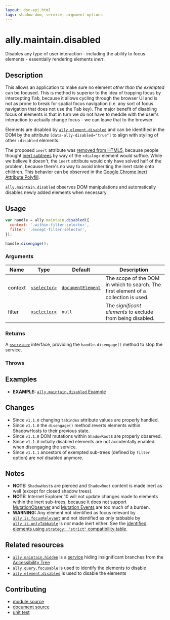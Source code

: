 ```yaml
---
layout: doc-api.html
tags: shadow-dom, service, argument-options
---
```


# ally.maintain.disabled

Disables any type of user interaction - including the ability to focus elements - essentially rendering elements *inert*.


## Description

This allows an application to make sure no element *other than the exempted* can be focused. This is method is superior to the idea of trapping focus by intercepting <kbd>Tab</kbd>, because it allows cycling through the browser UI and is not as prone to break for spatial focus navigation (i.e. any sort of focus navigation that does not use the <kbd>Tab</kbd> key). The major benefit of disabling focus of elements is that in turn we do not have to meddle with the user's interaction to actually change focus - we can leave that to the browser.

Elements are disabled by [`ally.element.disabled`](../element/disabled.md) and can be identified in the DOM by the attribute `[data-ally-disabled="true"]` to align with styling of other `:disabled` elements.

The proposed `inert` attribute was [removed from HTML5](https://html5.org/r/8536), because people thought [inert subtrees](http://www.w3.org/html/wg/drafts/html/master/editing.html#inert-subtrees) by way of the `<dialog>` element would suffice. While we believe *it doesn't*, the `inert` attribute would only have solved half of the problem, because there's no way to avoid inheriting the inert state onto children. This behavior can be observed in the [Google Chrome Inert Attribute Polyfill](https://github.com/GoogleChrome/inert-polyfill).

`ally.maintain.disabled` observes DOM manipulations and automatically disables newly added elements when necessary.


## Usage

```js
var handle = ally.maintain.disabled({
  context: '.within-filter-selector',
  filter: '.except-filter-selector',
});

handle.disengage();
```

### Arguments

| Name | Type | Default | Description |
| ---- | ---- | ------- | ----------- |
| context | [`<selector>`](../concepts.md#Selector) | [`documentElement`](https://developer.mozilla.org/en-US/docs/Web/API/Document/documentElement) | The scope of the DOM in which to search. The first element of a collection is used. |
| filter | [`<selector>`](../concepts.md#Selector) | `null` | The *significant elements* to exclude from being disabled. |

### Returns

A [`<service>`](../concepts.md#Service) interface, providing the `handle.disengage()` method to stop the service.

### Throws


## Examples

* **EXAMPLE:** [`ally.maintain.disabled` Example](./disabled.example.html)


## Changes

* Since `v1.1.0` changing `tabindex` attribute values are properly handled.
* Since `v1.1.0` the `disengage()` method reverts elements within ShadowHosts to their previous state.
* Since `v1.1.0` DOM mutations within `ShadowRoot`s are properly observed.
* Since `v1.1.0` initially disabled elements are not accidentally enabled when disengaging the service.
* Since `v1.1.1` ancestors of exempted sub-trees (defined by `filter` option) are *not* disabled anymore.


## Notes

* **NOTE:** `ShadowHost`s are pierced and `ShadowRoot` content is made inert as well (except for closed shadow trees).
* **NOTE:** Internet Explorer 10 will not update changes made to elements within the inert sub-trees, because it does not support [MutationObserver](https://developer.mozilla.org/en-US/docs/Web/API/MutationObserver) and [Mutation Events](https://developer.mozilla.org/en-US/docs/Web/Guide/Events/Mutation_events) are too much of a burden.
* **WARNING:** Any element not identified as focus relevant by [`ally.is.focusRelevant`](../is/focus-relevant.md#Notes) and not identified as only tabbable by [`ally.is.onlyTabbable`](../is/only-tabbable.md#Notes) is *not* made inert either. See the [identified elements using `strategy: "strict"` compatibility table](../../data-tables/focusable.strict.md).


## Related resources

* [`ally.maintain.hidden`](../maintain/hidden.md) is a [service](../concepts.md#Service) hiding insignificant branches from the [Accessibility Tree](../../concepts.md#Accessibility-tree)
* [`ally.query.focusable`](../query/focusable.md) is used to identify the elements to disable
* [`ally.element.disabled`](../element/disabled.md) is used to disable the elements


## Contributing

* [module source](https://github.com/medialize/ally.js/blob/master/src/maintain/disabled.js)
* [document source](https://github.com/medialize/ally.js/blob/master/docs/api/maintain/disabled.md)
* [unit test](https://github.com/medialize/ally.js/blob/master/test/unit/maintain.disabled.test.js)

